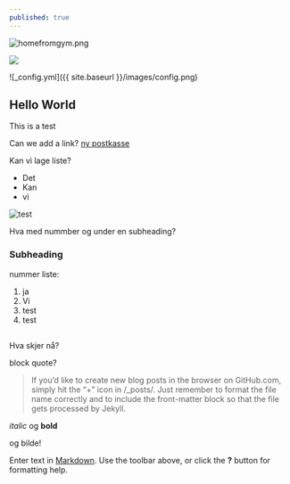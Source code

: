 ```yaml
---
published: true
---
```


![homefromgym.png]({{site.baseurl}}/_posts/homefromgym.png)


<div class="featured">
<a href="{{ page.url }}">
<img src="{{site.url}}/_posts/fred23.jpg" />
</a>
</div>


![_config.yml]({{ site.baseurl }}/images/config.png)

## Hello World

This is a test

Can we add a link? [ny postkasse](https://www.nettavisen.no/na24/posten-kan-snart-erstatte-postkassen-din-med-en-robot/3423515408.html)

Kan vi lage liste?

- Det
- Kan 
- vi

![test]({{site.baseurl}}/_posts/GoodMorning.jpg)


Hva med nummber og under en subheading?
### Subheading

nummer liste:
1. ja
2. Vi
3. test
4. test

##

Hva skjer nå?

block quote?

> If you’d like to create new blog posts in the browser on GitHub.com, simply hit the “+” icon in /_posts/. Just remember to format the file name correctly and to include the front-matter block so that the file gets processed by Jekyll.

_italic_ og **bold**

og bilde!










Enter text in [Markdown](http://daringfireball.net/projects/markdown/). Use the toolbar above, or click the **?** button for formatting help.
